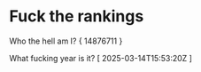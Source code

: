 # Fuck the rankings

Who the hell am I?
{ 14876711 }

What fucking year is it?
[ 2025-03-14T15:53:20Z ]
